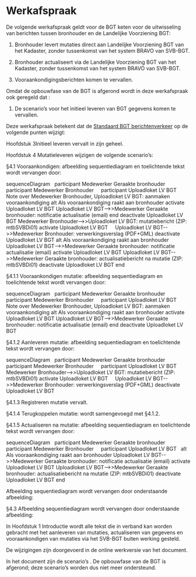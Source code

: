 Werkafspraak
============

De volgende werkafspraak geldt voor de BGT keten voor de uitwisseling van
berichten tussen bronhouder en de Landelijke Voorziening BGT:

1.  Bronhouder levert mutaties direct aan Landelijke Voorziening BGT van het
    Kadaster, zonder tussenkomst van het system BRAVO van SVB-BGT.

2.  Bronhouder actualiseert via de Landelijke Voorziening BGT van het Kadaster,
    zonder tussenkomst van het system BRAVO van SVB-BGT.

3.  Vooraankondigingsberichten komen te vervallen.

Omdat de opbouwfase van de BGT is afgerond wordt in deze werkafspraak ook
geregeld dat :

1.  De scenario’s voor het initieel leveren van BGT gegevens komen te vervallen.

Deze werkafspraak betekent dat de [Standaard BGT
berichtenverkeer](https://www.geonovum.nl/uploads/standards/downloads/20141224_BGT_Berichtenverkeer_v1.0_def.pdf)
op de volgende punten wijzigt:

Hoofdstuk 3Initieel leveren vervalt in zijn geheel.

Hoofdstuk 4 Mutatieleveren wijzigen de volgende scenario’s:

§4.1 Vooraankondigen: afbeelding sequentiediagram en toelichtende tekst wordt
vervangen door:

<div class="mermaid">
sequenceDiagram          
    participant Medewerker Geraakte bronhouder    
    participant Medewerker Bronhouder  
    participant Uploadloket LV BGT   
    Note over Medewerker Bronhouder, Uploadloket LV BGT: aanmaken vooraankondiging
    alt Als vooraankondiging raakt aan bronhouder
    activate Uploadloket LV BGT    
    Uploadloket LV BGT-->>Medewerker Geraakte bronhouder: notificatie actualisatie (email)
    end
    deactivate Uploadloket LV BGT
    Medewerker Bronhouder-->>Uploadloket LV BGT: mutatiebericht (ZIP: mtbSVBDi01)   
    activate Uploadloket LV BGT
    Uploadloket LV BGT-->>Medewerker Bronhouder: verwerkingsverslag (PDF+GML)
    deactivate Uploadloket LV BGT
    alt Als vooraankondiging raakt aan bronhouder
    Uploadloket LV BGT-->>Medewerker Geraakte bronhouder: notificatie actualisatie (email)
    activate Uploadloket LV BGT
    Uploadloket LV BGT-->>Medewerker Geraakte bronhouder: actualisatiebericht na mutatie (ZIP: mtbSVBDi01)
    deactivate Uploadloket LV BGT
    end
</div>

§4.1.1 Vooraankondigen mutatie: afbeelding sequentiediagram en toelichtende tekst
wordt vervangen door:

<div class="mermaid">
sequenceDiagram          
    participant Medewerker Geraakte bronhouder    
    participant Medewerker Bronhouder  
    participant Uploadloket LV BGT   
    Note over Medewerker Bronhouder, Uploadloket LV BGT: aanmaken vooraankondiging
    alt Als vooraankondiging raakt aan bronhouder
    activate Uploadloket LV BGT    
    Uploadloket LV BGT-->>Medewerker Geraakte bronhouder: notificatie actualisatie (email)
    end
    deactivate Uploadloket LV BGT    
</div>

§4.1.2 Aanleveren mutatie: afbeelding sequentiediagram en toelichtende tekst
wordt vervangen door:

<div class="mermaid">
sequenceDiagram          
    participant Medewerker Geraakte bronhouder    
    participant Medewerker Bronhouder  
    participant Uploadloket LV BGT       
    Medewerker Bronhouder-->>Uploadloket LV BGT: mutatiebericht (ZIP: mtbSVBDi01)   
    activate Uploadloket LV BGT
    Uploadloket LV BGT-->>Medewerker Bronhouder: verwerkingsverslag (PDF+GML)
    deactivate Uploadloket LV BGT    
</div>

§4.1.3 Registreren mutatie vervalt.

§4.1.4 Terugkoppelen mutatie: wordt samengevoegd met §4.1.2.

§4.1.5 Actualiseren na mutatie: afbeelding sequentiediagram en toelichtende
tekst wordt vervangen door:

<div class="mermaid">
sequenceDiagram          
    participant Medewerker Geraakte bronhouder    
    participant Medewerker Bronhouder  
    participant Uploadloket LV BGT      
    alt Als vooraankondiging raakt aan bronhouder
    Uploadloket LV BGT-->>Medewerker Geraakte bronhouder: notificatie actualisatie (email)
    activate Uploadloket LV BGT
    Uploadloket LV BGT-->>Medewerker Geraakte bronhouder: actualisatiebericht na mutatie (ZIP: mtbSVBDi01)
    deactivate Uploadloket LV BGT
    end
</div>

Afbeelding sequentiediagram wordt vervangen door onderstaande afbeelding:

§4.3 Afbeelding sequentiediagram wordt vervangen door onderstaande afbeelding:

In Hoofdstuk 1 Introductie wordt alle tekst die in verband kan worden gebracht
met het aanleveren van mutaties, actualiseren van gegevens en vooraankondigen
van mutaties via het SVB-BGT buiten werking gesteld.

De wijzigingen zijn doorgevoerd in de online werkversie van het document.

In het document zijn de scenario’s . De opbouwfase van de BGT is afgerond; deze
scenario’s worden dus niet meer ondersteund.
